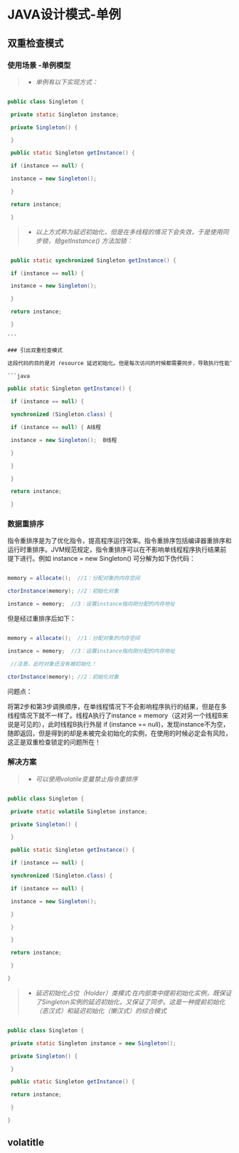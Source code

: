 JAVA设计模式-单例
===


## 双重检查模式

### 使用场景 -单例模型 

>* _单例有以下实现方式：_

```java

public class Singleton {  

 private static Singleton instance;  

 private Singleton() {  

 }  

 public static Singleton getInstance() {  

 if (instance == null) {  

 instance = new Singleton();  

 }  

 return instance;  

 }  

```

>* _以上方式称为延迟初始化，但是在多线程的情况下会失效，于是使用同步锁，给getInstance() 方法加锁：_

```java

 public static synchronized Singleton getInstance() {  

 if (instance == null) {  

 instance = new Singleton();  

 }  

 return instance;  

 }  

``` 

### 引出双重检查模式                                     

这段代码的目的是对 resource 延迟初始化。但是每次访问的时候都需要同步，导致执行性能下降。为了减少同步的开销，于是有了双重检查模式

```java

public static Singleton getInstance() {  

 if (instance == null) {  

 synchronized (Singleton.class) {  

 if (instance == null) { A线程    

 instance = new Singleton();  B线程 

 }  

 }  

 }  

 return instance;  

 }  

```

### 数据重排序

指令重排序是为了优化指令，提高程序运行效率。指令重排序包括编译器重排序和运行时重排序。JVM规范规定，指令重排序可以在不影响单线程程序执行结果前提下进行。例如 instance = new Singleton() 可分解为如下伪代码：

```java

memory = allocate();  //1：分配对象的内存空间  

ctorInstance(memory); //2：初始化对象  

instance = memory;  //3：设置instance指向刚分配的内存地址 

```

但是经过重排序后如下：

```java

memory = allocate();  //1：分配对象的内存空间  

instance = memory;  //3：设置instance指向刚分配的内存地址  

 //注意，此时对象还没有被初始化！  

ctorInstance(memory); //2：初始化对象 

```

问题点：

将第2步和第3步调换顺序，在单线程情况下不会影响程序执行的结果，但是在多线程情况下就不一样了。线程A执行了instance = memory（这对另一个线程B来说是可见的），此时线程B执行外层 if (instance == null)，发现instance不为空，随即返回，但是得到的却是未被完全初始化的实例，在使用的时候必定会有风险，这正是双重检查锁定的问题所在！

### 解决方案

>* _可以使用volatile变量禁止指令重排序_

```java

public class Singleton {  

 private static volatile Singleton instance;  

 private Singleton() {  

 }  

 public static Singleton getInstance() {  

 if (instance == null) {  

 synchronized (Singleton.class) {  

 if (instance == null) {  

 instance = new Singleton();  

 }  

 }  

 }  

 return instance;  

 }  

} 

```

>* _延迟初始化占位（Holder）类模式:在内部类中提前初始化实例，既保证了Singleton实例的延迟初始化，又保证了同步。这是一种提前初始化（恶汉式）和延迟初始化（懒汉式）的综合模式_

```java

public class Singleton {  

 private static Singleton instance = new Singleton();  

 private Singleton() {  

 }  

 public static Singleton getInstance() {  

 return instance;  

 }  

} 

```

## volatitle